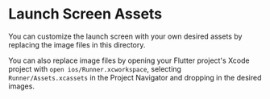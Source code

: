 # Launch Screen Assets

You can customize the launch screen with your own desired assets by replacing the image files in this directory.

You can also replace image files by opening your Flutter project's Xcode project with `open ios/Runner.xcworkspace`, selecting `Runner/Assets.xcassets` in the Project Navigator and dropping in the desired images.